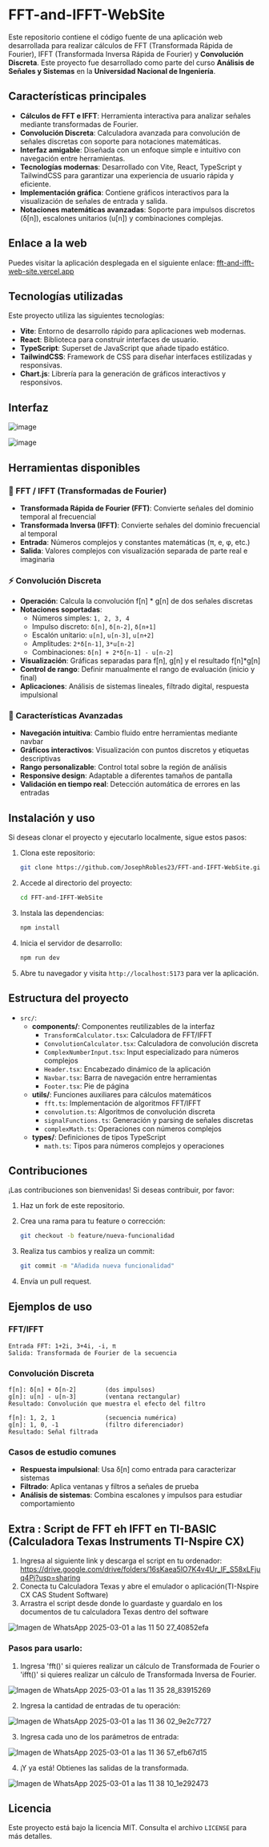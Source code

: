 # FFT-and-IFFT-WebSite

Este repositorio contiene el código fuente de una aplicación web desarrollada para realizar cálculos de FFT (Transformada Rápida de Fourier), IFFT (Transformada Inversa Rápida de Fourier) y **Convolución Discreta**. Este proyecto fue desarrollado como parte del curso **Análisis de Señales y Sistemas** en la **Universidad Nacional de Ingeniería**.

## Características principales

- **Cálculos de FFT e IFFT**: Herramienta interactiva para analizar señales mediante transformadas de Fourier.
- **Convolución Discreta**: Calculadora avanzada para convolución de señales discretas con soporte para notaciones matemáticas.
- **Interfaz amigable**: Diseñada con un enfoque simple e intuitivo con navegación entre herramientas.
- **Tecnologías modernas**: Desarrollado con Vite, React, TypeScript y TailwindCSS para garantizar una experiencia de usuario rápida y eficiente.
- **Implementación gráfica**: Contiene gráficos interactivos para la visualización de señales de entrada y salida.
- **Notaciones matemáticas avanzadas**: Soporte para impulsos discretos (δ[n]), escalones unitarios (u[n]) y combinaciones complejas.

## Enlace a la web

Puedes visitar la aplicación desplegada en el siguiente enlace: [fft-and-ifft-web-site.vercel.app](https://fft-and-ifft-web-site.vercel.app)

## Tecnologías utilizadas

Este proyecto utiliza las siguientes tecnologías:

- **Vite**: Entorno de desarrollo rápido para aplicaciones web modernas.
- **React**: Biblioteca para construir interfaces de usuario.
- **TypeScript**: Superset de JavaScript que añade tipado estático.
- **TailwindCSS**: Framework de CSS para diseñar interfaces estilizadas y responsivas.
- **Chart.js**: Librería para la generación de gráficos interactivos y responsivos.

## Interfaz 

![image](https://github.com/user-attachments/assets/cd0e1622-ea8f-44e3-99ff-7539509b2e48)

![image](https://github.com/user-attachments/assets/3bf25862-2cc1-4b5c-9949-3b812fe28bfa)

## Herramientas disponibles

### 🌊 FFT / IFFT (Transformadas de Fourier)
- **Transformada Rápida de Fourier (FFT)**: Convierte señales del dominio temporal al frecuencial
- **Transformada Inversa (IFFT)**: Convierte señales del dominio frecuencial al temporal
- **Entrada**: Números complejos y constantes matemáticas (π, e, φ, etc.)
- **Salida**: Valores complejos con visualización separada de parte real e imaginaria

### ⚡ Convolución Discreta
- **Operación**: Calcula la convolución f[n] * g[n] de dos señales discretas
- **Notaciones soportadas**:
  - Números simples: `1, 2, 3, 4`
  - Impulso discreto: `δ[n]`, `δ[n-2]`, `δ[n+1]`
  - Escalón unitario: `u[n]`, `u[n-3]`, `u[n+2]`
  - Amplitudes: `2*δ[n-1]`, `3*u[n-2]`
  - Combinaciones: `δ[n] + 2*δ[n-1] - u[n-2]`
- **Visualización**: Gráficas separadas para f[n], g[n] y el resultado f[n]*g[n]
- **Control de rango**: Definir manualmente el rango de evaluación (inicio y final)
- **Aplicaciones**: Análisis de sistemas lineales, filtrado digital, respuesta impulsional

### 🎯 Características Avanzadas
- **Navegación intuitiva**: Cambio fluido entre herramientas mediante navbar
- **Gráficos interactivos**: Visualización con puntos discretos y etiquetas descriptivas
- **Rango personalizable**: Control total sobre la región de análisis
- **Responsive design**: Adaptable a diferentes tamaños de pantalla
- **Validación en tiempo real**: Detección automática de errores en las entradas

## Instalación y uso

Si deseas clonar el proyecto y ejecutarlo localmente, sigue estos pasos:

1. Clona este repositorio:

   ```bash
   git clone https://github.com/JosephRobles23/FFT-and-IFFT-WebSite.git
   ```

2. Accede al directorio del proyecto:

   ```bash
   cd FFT-and-IFFT-WebSite
   ```

3. Instala las dependencias:

   ```bash
   npm install
   ```

4. Inicia el servidor de desarrollo:

   ```bash
   npm run dev
   ```

5. Abre tu navegador y visita `http://localhost:5173` para ver la aplicación.

## Estructura del proyecto

- `src/`:
  - **components/**: Componentes reutilizables de la interfaz
    - `TransformCalculator.tsx`: Calculadora de FFT/IFFT
    - `ConvolutionCalculator.tsx`: Calculadora de convolución discreta
    - `ComplexNumberInput.tsx`: Input especializado para números complejos
    - `Header.tsx`: Encabezado dinámico de la aplicación
    - `Navbar.tsx`: Barra de navegación entre herramientas
    - `Footer.tsx`: Pie de página
  - **utils/**: Funciones auxiliares para cálculos matemáticos
    - `fft.ts`: Implementación de algoritmos FFT/IFFT
    - `convolution.ts`: Algoritmos de convolución discreta
    - `signalFunctions.ts`: Generación y parsing de señales discretas
    - `complexMath.ts`: Operaciones con números complejos
  - **types/**: Definiciones de tipos TypeScript
    - `math.ts`: Tipos para números complejos y operaciones


## Contribuciones

¡Las contribuciones son bienvenidas! Si deseas contribuir, por favor:

1. Haz un fork de este repositorio.
2. Crea una rama para tu feature o corrección:

   ```bash
   git checkout -b feature/nueva-funcionalidad
   ```

3. Realiza tus cambios y realiza un commit:

   ```bash
   git commit -m "Añadida nueva funcionalidad"
   ```
4. Envía un pull request.

## Ejemplos de uso

### FFT/IFFT
```
Entrada FFT: 1+2i, 3+4i, -i, π
Salida: Transformada de Fourier de la secuencia
```

### Convolución Discreta
```
f[n]: δ[n] + δ[n-2]        (dos impulsos)
g[n]: u[n] - u[n-3]        (ventana rectangular)
Resultado: Convolución que muestra el efecto del filtro
```

```
f[n]: 1, 2, 1              (secuencia numérica)
g[n]: 1, 0, -1             (filtro diferenciador)
Resultado: Señal filtrada
```

### Casos de estudio comunes
- **Respuesta impulsional**: Usa δ[n] como entrada para caracterizar sistemas
- **Filtrado**: Aplica ventanas y filtros a señales de prueba
- **Análisis de sistemas**: Combina escalones y impulsos para estudiar comportamiento

## Extra : Script de FFT eh IFFT en TI-BASIC (Calculadora Texas Instruments TI-Nspire CX)
1. Ingresa al siguiente link y descarga el script en tu ordenador: https://drive.google.com/drive/folders/16sKaea5lO7K4v4Ur_IF_S58xLFjuq4Pj?usp=sharing 
2. Conecta tu Calculadora Texas y abre el emulador o aplicación(TI-Nspire CX CAS Student Software)
3. Arrastra el script desde donde lo guardaste y guardalo en los documentos de tu calculadora Texas dentro del software
   
![Imagen de WhatsApp 2025-03-01 a las 11 50 27_40852efa](https://github.com/user-attachments/assets/a4ca8b38-687b-4045-b0b6-40eafaa53f36)

### Pasos para usarlo: 
1. Ingresa 'fft()' si quieres realizar un cálculo de Transformada de Fourier o 'ifft()' si quieres realizar un cálculo de Transformada Inversa de Fourier.
   
![Imagen de WhatsApp 2025-03-01 a las 11 35 28_83915269](https://github.com/user-attachments/assets/d5b3466a-9693-416b-8bf0-6506d2cb3611)

2. Ingresa la cantidad de entradas de tu operación:
    
![Imagen de WhatsApp 2025-03-01 a las 11 36 02_9e2c7727](https://github.com/user-attachments/assets/9c15f29d-f9c7-41fd-b7d5-da22750743e2)

3. Ingresa cada uno de los parámetros de entrada:
   
![Imagen de WhatsApp 2025-03-01 a las 11 36 57_efb67d15](https://github.com/user-attachments/assets/0566cbcd-64ef-4bfc-bc60-dcc8a4d9f966)

4. ¡Y ya está! Obtienes las salidas de la transformada.
   
![Imagen de WhatsApp 2025-03-01 a las 11 38 10_1e292473](https://github.com/user-attachments/assets/98c04493-caab-44c6-ad9f-6cc79b1a9705)


## Licencia

Este proyecto está bajo la licencia MIT. Consulta el archivo `LICENSE` para más detalles.
